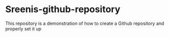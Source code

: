 # Sreenis-github-repository
This repository is a demonstration of how to create a Github repository and properly set it up
